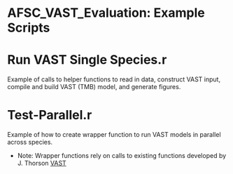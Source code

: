 # AFSC_VAST_Evaluation: Example Scripts

Run VAST Single Species.r
=============
Example of calls to helper functions to read in data, construct VAST input, compile and build VAST (TMB) model, and generate figures.

Test-Parallel.r
=============
Example of how to create wrapper function to run VAST models in parallel across species.


*	Note: Wrapper functions rely on calls to existing functions developed by J. Thorson [VAST](https://github.com/James-Thorson/VAST)